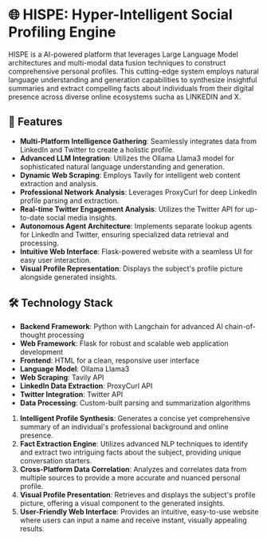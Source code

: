 # 🌐 HISPE: Hyper-Intelligent Social Profiling Engine

HISPE is a  AI-powered platform that leverages Large Language Model architectures and multi-modal data fusion techniques to construct comprehensive personal profiles. This cutting-edge system employs natural language understanding and generation capabilities to synthesize insightful summaries and extract compelling facts about individuals from their digital presence across diverse online ecosystems sucha as LINKEDIN and X.

## 🚀 Features

- **Multi-Platform Intelligence Gathering**: Seamlessly integrates data from LinkedIn and Twitter to create a holistic profile.
- **Advanced LLM Integration**: Utilizes the Ollama Llama3 model for sophisticated natural language understanding and generation.
- **Dynamic Web Scraping**: Employs Tavily for intelligent web content extraction and analysis.
- **Professional Network Analysis**: Leverages ProxyCurl for deep LinkedIn profile parsing and extraction.
- **Real-time Twitter Engagement Analysis**: Utilizes the Twitter API for up-to-date social media insights.
- **Autonomous Agent Architecture**: Implements separate lookup agents for LinkedIn and Twitter, ensuring specialized data retrieval and processing.
- **Intuitive Web Interface**: Flask-powered website with a seamless UI for easy user interaction.
- **Visual Profile Representation**: Displays the subject's profile picture alongside generated insights.

## 🛠 Technology Stack

- **Backend Framework**: Python with Langchain for advanced AI chain-of-thought processing
- **Web Framework**: Flask for robust and scalable web application development
- **Frontend**: HTML for a clean, responsive user interface
- **Language Model**: Ollama Llama3
- **Web Scraping**: Tavily API
- **LinkedIn Data Extraction**: ProxyCurl API
- **Twitter Integration**: Twitter API
- **Data Processing**: Custom-built parsing and summarization algorithms


1. **Intelligent Profile Synthesis**: Generates a concise yet comprehensive summary of an individual's professional background and online presence.
2. **Fact Extraction Engine**: Utilizes advanced NLP techniques to identify and extract two intriguing facts about the subject, providing unique conversation starters.
3. **Cross-Platform Data Correlation**: Analyzes and correlates data from multiple sources to provide a more accurate and nuanced personal profile.
4. **Visual Profile Presentation**: Retrieves and displays the subject's profile picture, offering a visual component to the generated insights.
5. **User-Friendly Web Interface**: Provides an intuitive, easy-to-use website where users can input a name and receive instant, visually appealing results.
